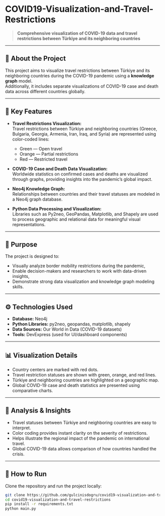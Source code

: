 # COVID19-Visualization-and-Travel-Restrictions

> **Comprehensive visualization of COVID-19 data and travel restrictions between Türkiye and its neighboring countries**

---

## 📌 About the Project

This project aims to visualize travel restrictions between Türkiye and its neighboring countries during the COVID-19 pandemic using a **knowledge graph** model.  
Additionally, it includes separate visualizations of COVID-19 case and death data across different countries globally.

---

## 🚀 Key Features

- **Travel Restrictions Visualization:**  
  Travel restrictions between Türkiye and neighboring countries (Greece, Bulgaria, Georgia, Armenia, Iran, Iraq, and Syria) are represented using color-coded lines:  
  - Green — Open travel  
  - Orange — Partial restrictions  
  - Red — Restricted travel  

- **COVID-19 Case and Death Data Visualization:**  
  Worldwide statistics on confirmed cases and deaths are visualized through graphs, providing insights into the pandemic’s global impact.

- **Neo4j Knowledge Graph:**  
  Relationships between countries and their travel statuses are modeled in a Neo4j graph database.

- **Python Data Processing and Visualization:**  
  Libraries such as Py2neo, GeoPandas, Matplotlib, and Shapely are used to process geographic and relational data for meaningful visual representations.

---

## 🎯 Purpose

The project is designed to:

- Visually analyze border mobility restrictions during the pandemic,  
- Enable decision-makers and researchers to work with data-driven insights,  
- Demonstrate strong data visualization and knowledge graph modeling skills.

---

## ⚙️ Technologies Used

- **Database:** Neo4j  
- **Python Libraries:** py2neo, geopandas, matplotlib, shapely  
- **Data Sources:** Our World in Data (COVID-19 datasets)  
- **Tools:** DevExpress (used for UI/dashboard components)

---

## 📊 Visualization Details

- Country centers are marked with red dots.  
- Travel restriction statuses are shown with green, orange, and red lines.  
- Türkiye and neighboring countries are highlighted on a geographic map.  
- Global COVID-19 case and death statistics are presented using comparative charts.

---

## 🔎 Analysis & Insights

- Travel statuses between Türkiye and neighboring countries are easy to interpret.  
- Color coding provides instant clarity on the severity of restrictions.  
- Helps illustrate the regional impact of the pandemic on international travel.  
- Global COVID-19 data allows comparison of how countries handled the crisis.

---

## 🏁 How to Run

Clone the repository and run the project locally:

```bash
git clone https://github.com/gulcinisdogru/covid19-visualization-and-travel-restrictions.git
cd covid19-visualization-and-travel-restrictions
pip install -r requirements.txt
python main.py
